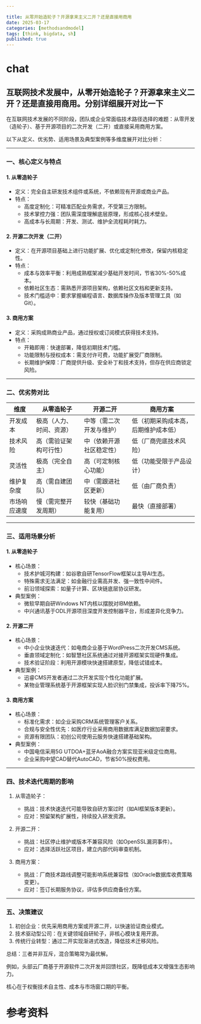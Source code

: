 ```yaml
---

title: 从零开始造轮子？开源拿来主义二开？还是直接用商用
date: 2025-03-17
categories: [methodsandmodel]
tags: [think, bigdata, sh]
published: true
---
```


# chat

## 互联网技术发展中，从零开始造轮子？开源拿来主义二开？还是直接用商用。分别详细展开对比一下

在互联网技术发展的不同阶段，团队或企业常面临技术路径选择的难题：从零开发（造轮子）、基于开源项目的二次开发（二开）或直接采用商用方案。

以下从定义、优劣势、适用场景及典型案例等多维度展开对比分析：

---

### 一、核心定义与特点
#### 1. 从零造轮子
- 定义：完全自主研发技术组件或系统，不依赖现有开源或商业产品。
- 特点：  
  - 高度定制化：可精准匹配业务需求，不受第三方限制。  
  - 技术掌控力强：团队需深度理解底层原理，形成核心技术壁垒。  
  - 高成本与长周期：开发、测试、维护全流程耗时耗力。

#### 2. 开源二次开发（二开）
- 定义：在开源项目基础上进行功能扩展、优化或定制化修改，保留内核稳定性。  
- 特点：  
  - 成本与效率平衡：利用成熟框架减少基础开发时间，节省30%-50%成本。  
  - 依赖社区生态：需熟悉开源项目架构，依赖社区文档和更新支持。  
  - 技术门槛适中：要求掌握编程语言、数据库操作及版本管理工具（如Git）。

#### 3. 商用方案
- 定义：采购成熟商业产品，通过授权或订阅模式获得技术支持。  
- 特点：  
  - 开箱即用：快速部署，降低初期技术门槛。  
  - 功能限制与授权成本：需支付许可费，功能扩展受厂商限制。  
  - 长期维护保障：厂商提供升级、安全补丁和技术支持，但存在供应商锁定风险。

---

### 二、优劣势对比

| 维度          | 从零造轮子                     | 开源二开                         | 商用方案                         |
|-------------------|----------------------------------|-------------------------------------|-------------------------------------|
| 开发成本       | 极高（人力、时间、资源）       | 中等（需二次开发与维护）          | 低（初期采购成本高，后期维护成本低） |
| 技术风险       | 高（需验证架构可行性）          | 中（依赖开源社区稳定性）           | 低（厂商兜底技术风险）           |
| 灵活性         | 极高（完全自主）               | 高（可定制核心功能）              | 低（功能受限于产品设计）         |
| 维护复杂度     | 高（需自建团队）              | 中（需跟进社区更新）              | 低（由厂商负责）               |
| 市场响应速度   | 慢（需完整开发周期）           | 较快（基础功能复用）              | 最快（直接部署）               |


---

### 三、适用场景分析
#### 1. 从零造轮子
- 核心场景：  
  - 技术护城河构建：如谷歌自研TensorFlow框架以主导AI生态。  
  - 特殊需求无法满足：如金融行业需高并发、强一致性中间件。  
  - 前沿领域探索：如量子计算、区块链底层协议研发。  
- 典型案例：  
  - 微软早期自研Windows NT内核以摆脱对IBM依赖。  
  - 中兴通讯基于ODL开源项目深度开发控制器平台，形成差异化竞争力。

#### 2. 开源二开
- 核心场景：  
  - 中小企业快速迭代：如电商企业基于WordPress二次开发CMS系统。  
  - 垂直领域定制化：如智慧社区系统通过对接开源框架实现硬件集成。  
  - 技术验证阶段：利用开源模块快速搭建原型，降低试错成本。  
- 典型案例：  
  - 迅睿CMS开发者通过二次开发实现个性化功能扩展。  
  - 某物业管理系统基于开源框架实现人脸识别门禁集成，投诉率下降75%。

#### 3. 商用方案
- 核心场景：  
  - 标准化需求：如企业采购CRM系统管理客户关系。  
  - 合规与安全性优先：如医疗行业采用商用数据库满足数据加密要求。  
  - 资源有限团队：初创公司使用云服务快速搭建基础架构。  
- 典型案例：  
  - 中国电信采用5G UTDOA+蓝牙AoA融合方案实现亚米级定位商用。  
  - 企业采购中望CAD替代AutoCAD，节省50%授权费用。

---

### 四、技术迭代周期的影响
1. 从零造轮子：  
   - 挑战：技术快速迭代可能导致自研方案过时（如AI框架版本更新）。  
   - 应对：预留架构扩展性，持续投入研发资源。

2. 开源二开：  
   - 挑战：社区停止维护或版本不兼容风险（如OpenSSL漏洞事件）。  
   - 应对：选择活跃社区项目，建立内部代码审查机制。

3. 商用方案：  
   - 挑战：厂商技术路线调整可能影响系统兼容性（如Oracle数据库收费策略变更）。  
   - 应对：签订长期服务协议，评估多供应商备份方案。

---

### 五、决策建议
1. 初创企业：优先采用商用方案或开源二开，以快速验证商业模式。  
2. 技术驱动型公司：在关键领域自研轮子，非核心模块复用开源。  
3. 传统行业转型：通过二开实现渐进式改造，降低技术迁移风险。

总结：三者并非互斥，混合策略常为最优解。

例如，头部云厂商基于开源软件二次开发并回馈社区，既降低成本又增强生态影响力。

核心在于权衡技术自主性、成本与市场窗口期的平衡。


# 参考资料

